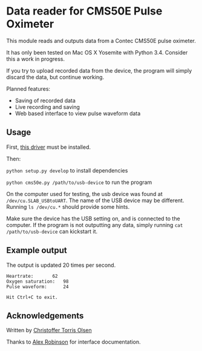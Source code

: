 # Data reader for CMS50E Pulse Oximeter

This module reads and outputs data from a Contec CMS50E pulse oximeter.

It has only been tested on Mac OS X Yosemite with Python 3.4. Consider this 
a work in progress.

If you try to upload recorded data from the device, the program will simply
discard the data, but continue working.

Planned features:
- Saving of recorded data
- Live recording and saving
- Web based interface to view pulse waveform data

## Usage

First, [this driver](http://www.silabs.com/products/mcu/pages/usbtouartbridgevcpdrivers.aspx)
must be installed.

Then:

`python setup.py develop` to install dependencies

`python cms50e.py /path/to/usb-device` to run the program

On the computer used for testing, the usb device was found at
`/dev/cu.SLAB_USBtoUART`. The name of the USB device may be different. 
Running `ls /dev/cu.*` should provide some hints.

Make sure the device has the USB setting on, and is connected to the 
computer. If the program is not outputting any data, simply running 
`cat /path/to/usb-device` can kickstart it.

## Example output

The output is updated 20 times per second.

```
Heartrate:		 62
Oxygen saturation:	 98
Pulse waveform:		 24

Hit Ctrl+C to exit.
```

## Acknowledgements

Written by [Christoffer Torris Olsen](https://github.com/ctolsen/)

Thanks to [Alex Robinson](http://www.tranzoa.net/~alex/blog/?p=371) for
interface documentation.

